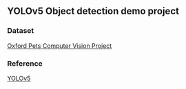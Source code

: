 ## YOLOv5 Object detection demo project

### Dataset  
[Oxford Pets Computer Vision Project](https://universe.roboflow.com/brad-dwyer/oxford-pets)

### Reference
[YOLOv5](https://github.com/ultralytics/yolov5)
